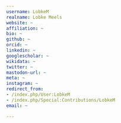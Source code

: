 ```yaml
---
username: LobkeM
realname: Lobke Meels
website: ~
affiliation: ~
bio: ~
github: ~
orcid: ~
linkedin: ~
googlescholar: ~
wikidata: ~
twitter: ~
mastodon-url: ~
meta: ~
instagram: ~
redirect_from:
- /index.php/User:LobkeM
- /index.php/Special:Contributions/LobkeM
email: ~

---
```

